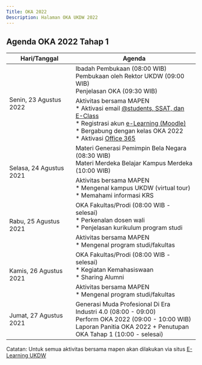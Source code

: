```yaml
---
Title: OKA 2022
Description: Halaman OKA UKDW 2022
---
```


## Agenda OKA 2022 Tahap 1

<table style="width: 100%; max-width: 40em;">
    <thead>
        <tr>
            <th style="width: 35%;">Hari/Tanggal</th>
            <th style="width: 65%;">Agenda</th>
        </tr>
    </thead>
    <tbody>
        <tr>
            <td rowspan="2">Senin, 23 Agustus 2022</td>
            <td>Ibadah Pembukaan (08:00 WIB)<br/>
                Pembukaan oleh Rektor UKDW (09:00 WIB)<br/>
                Penjelasan OKA (09:30 WIB)</td>
        </tr>
        <tr>
	    <td>Aktivitas bersama MAPEN<br/>
		* Aktivasi email <a href="https://ssat.ukdw.ac.id/">@students, SSAT, dan E-Class</a><br/>
		* Registrasi akun <a href="https://lms.ukdw.ac.id/">e-Learning (Moodle)</a><br/>
		* Bergabung dengan kelas OKA 2022<br/>
		* Aktivasi <a href="https://www.ukdw.ac.id/office365/">Office 365</a></td>
	</tr>
        <tr>
            <td rowspan="2">Selasa, 24 Agustus 2021</td>
            <td>Materi Generasi Pemimpin Bela Negara (08:30 WIB)<br/>
		    Materi Merdeka Belajar Kampus Merdeka (10:00 WIB)</td>
        </tr>
        <tr>
	    <td>Aktivitas bersama MAPEN<br/>
		* Mengenal kampus UKDW (virtual tour)<br/>
		* Memahami informasi KRS</td>
	</tr>
    <tr>
            <td rowspan="2">Rabu, 25 Agustus 2021</td>
            <td>OKA Fakultas/Prodi (08:00 WIB - selesai)<br/>
		* Perkenalan dosen wali<br/>
		* Penjelasan kurikulum program studi</td>
        </tr>
        <tr>
	    <td>Aktivitas bersama MAPEN<br/>
		* Mengenal program studi/fakultas</td>
	</tr>
	<tr>
            <td rowspan="2">Kamis, 26 Agustus 2021</td>
            <td>OKA Fakultas/Prodi (08:00 WIB - selesai)<br/>
		* Kegiatan Kemahasiswaan<br/>
		* Sharing Alumni</td>
        </tr>
        <tr>
	    <td>Aktivitas bersama MAPEN<br/>
		* Mengenal program studi/fakultas</td>
	</tr>
    <tr>
            <td rowspan="2">Jumat, 27 Agustus 2021</td>
            <td>Generasi Muda Profesional Di Era Industri 4.0 (08:00 - 09:00)<br/>
            Perform OKA 2022 (09:00 - 10:00 WIB)<br/>
            Laporan Panitia OKA 2022 + Penutupan OKA Tahap 1 (10:00 - selesai)</td>
        </tr>
    </tbody>
</table>

Catatan: Untuk semua aktivitas bersama mapen akan dilakukan via situs [E-Learning UKDW](https://lms.ukdw.ac.id/)

